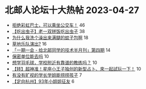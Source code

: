 # 北邮人论坛十大热帖 2023-04-27

- [拒绝彩虹巴士，可以乘坐公交车！](https://bbs.byr.cn/article/Talking/6385789) 46
- [【吃出虫子】老一双拼饭吃出虫子](https://bbs.byr.cn/article/Food/523901) 38
- [为什么我洗个澡出来满腿的蚊子包啊](https://bbs.byr.cn/article/Picture/3339921) 18
- [草地乐队演出?](https://bbs.byr.cn/article/Photo/275229) 16
- [「一期一会 - 给北邮同学的技术半月刊」第四期](https://bbs.byr.cn/article/Innovation/8152) 14
- [保密单位能去吗](https://bbs.byr.cn/article/Job/2189847) 10
- [想学羽毛球，学校附近有靠谱的教练吗？](https://bbs.byr.cn/article/Badminton/162629) 10
- [【转】超神准！星座小王子独创的新型占卜、來一起試玩一下！](https://bbs.byr.cn/article/Constellations/326533) 10
- [有没有旷视的学长学姐能捞捞孩子](https://bbs.byr.cn/article/WorkLife/1199379) 7
- [【定向杭州】93年小姐姐征友](https://bbs.byr.cn/article/Friends/2039258) 6


